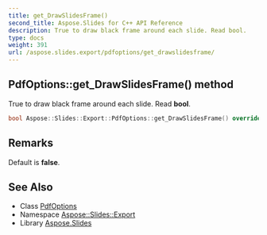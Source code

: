 ```yaml
---
title: get_DrawSlidesFrame()
second_title: Aspose.Slides for C++ API Reference
description: True to draw black frame around each slide. Read bool.
type: docs
weight: 391
url: /aspose.slides.export/pdfoptions/get_drawslidesframe/
---
```

## PdfOptions::get_DrawSlidesFrame() method


True to draw black frame around each slide. Read **bool**.

```cpp
bool Aspose::Slides::Export::PdfOptions::get_DrawSlidesFrame() override
```

## Remarks


Default is **false**. 
## See Also

* Class [PdfOptions](../)
* Namespace [Aspose::Slides::Export](../../)
* Library [Aspose.Slides](../../../)